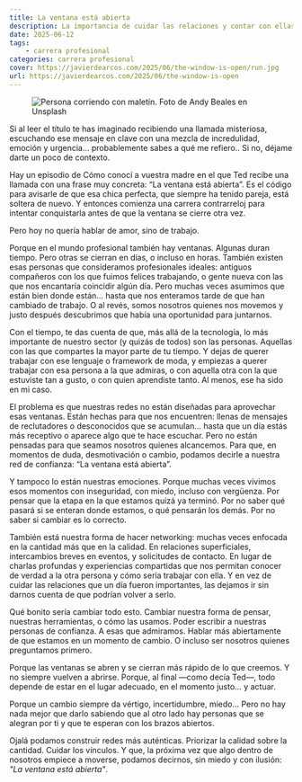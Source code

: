```yaml
---
title: La ventana está abierta
description: La importancia de cuidar las relaciones y contar con ellas en momentos de cambio
date: 2025-06-12
tags:
    - carrera profesional
categories: carrera profesional
cover: https://javierdearcos.com/2025/06/the-window-is-open/run.jpg
url: https://javierdearcos.com/2025/06/the-window-is-open
---
```


<figure>
    <picture>
            <img src="/2025/06/the-window-is-open/run.jpg" alt="Persona corriendo con maletín. Foto de Andy Beales en Unsplash" />
    </picture>
</figure>

Si al leer el título te has imaginado recibiendo una llamada misteriosa, escuchando ese mensaje en clave con una mezcla de incredulidad, emoción y urgencia… probablemente sabes a qué me refiero.. Si no, déjame darte un poco de contexto.

Hay un episodio de Cómo conocí a vuestra madre en el que Ted recibe una llamada con una frase muy concreta: “La ventana está abierta”. Es el código para avisarle de que esa chica perfecta, que siempre ha tenido pareja, está soltera de nuevo. Y entonces comienza una carrera contrarreloj para intentar conquistarla antes de que la ventana se cierre otra vez.

Pero hoy no quería hablar de amor, sino de trabajo.

<!-- more -->

Porque en el mundo profesional también hay ventanas. Algunas duran tiempo. Pero otras se cierran en días, o incluso en horas. También existen esas personas que consideramos profesionales ideales: antiguos compañeros con los que fuimos felices trabajando, o gente nueva con las que nos encantaría coincidir algún día. Pero muchas veces asumimos que están bien donde están… hasta que nos enteramos tarde de que han cambiado de trabajo. O al revés, somos nosotros quienes nos movemos y justo después descubrimos que había una oportunidad para juntarnos.

Con el tiempo, te das cuenta de que, más allá de la tecnología, lo más importante de nuestro sector (y quizás de todos) son las personas. Aquellas con las que compartes la mayor parte de tu tiempo. Y dejas de querer trabajar con ese lenguaje o framework de moda, y empiezas a querer trabajar con esa persona a la que admiras, o con aquella otra con la que estuviste tan a gusto, o con quien aprendiste tanto. Al menos, ese ha sido en mi caso.

El problema es que nuestras redes no están diseñadas para aprovechar esas ventanas. Están hechas para que nos encuentren: llenas de mensajes de reclutadores o desconocidos que se acumulan… hasta que un día estás más receptivo o aparece algo que te hace escuchar. Pero no están pensadas para que seamos nosotros quienes alcancemos. Para que, en momentos de duda, desmotivación o cambio, podamos decirle a nuestra red de confianza: “La ventana está abierta”.

Y tampoco lo están nuestras emociones. Porque muchas veces vivimos esos momentos con inseguridad, con miedo, incluso con vergüenza. Por pensar que la etapa en la que estamos quizá ya terminó. Por no saber qué pasará si se enteran donde estamos, o qué pensarán los demás. Por no saber si cambiar es lo correcto.

También está nuestra forma de hacer networking: muchas veces enfocada en la cantidad más que en la calidad. En relaciones superficiales, intercambios breves en eventos, y solicitudes de contacto. En lugar de charlas profundas y experiencias compartidas que nos permitan conocer de verdad a la otra persona y cómo sería trabajar con ella. Y en vez de cuidar las relaciones que un día fueron importantes, las dejamos ir sin darnos cuenta de que podrían volver a serlo.

Qué bonito sería cambiar todo esto. Cambiar nuestra forma de pensar, nuestras herramientas, o cómo las usamos. Poder escribir a nuestras personas de confianza. A esas que admiramos. Hablar más abiertamente de que estamos en un momento de cambio. O incluso ser nosotros quienes preguntamos primero.

Porque las ventanas se abren y se cierran más rápido de lo que creemos. Y no siempre vuelven a abrirse. Porque, al final —como decía Ted—, todo depende de estar en el lugar adecuado, en el momento justo… y actuar.

Porque un cambio siempre da vértigo, incertidumbre, miedo... Pero no hay nada mejor que darlo sabiendo que al otro lado hay personas que se alegran por ti y que te esperan con los brazos abiertos.

Ojalá podamos construir redes más auténticas. Priorizar la calidad sobre la cantidad. Cuidar los vínculos. Y que, la próxima vez que algo dentro de nosotros empiece a moverse, podamos decirnos, sin miedo y con ilusión: *"La ventana está abierta"*.